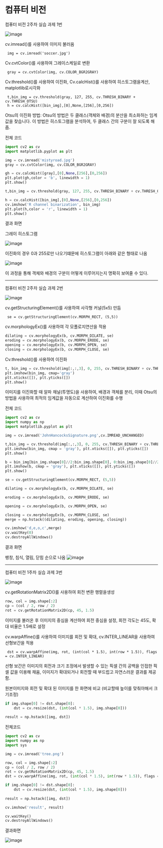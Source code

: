 # 컴퓨터 비전

컴퓨터 비전 2주차 실습 과제 1번


![image](https://github.com/user-attachments/assets/a05c3def-f463-439b-8880-0da0c9ef824a)


cv.imread()를 사용하여 이미지 불러옴

     img = cv.imread('soccer.jpg')

Cv.cvtColor()를 사용하여 그레이스케일로 변환

     gray = cv.cvtColor(img, cv.COLOR_BGR2GRAY) 


Cv.threshold()를 사용하여 이진화,  Cv.calcHist()를 사용하여 히스토그램을계산, matplotlib로시각화

     t,bin_img = cv.threshold(gray, 127, 255, cv.THRESH_BINARY + cv.THRESH_OTSU)
     h = cv.calcHist([bin_img],[0],None,[256],[0,256])


Otsu의 이진화 방법: Otsu의 방법은 두 클래스(객체와 배경)의 분산을 최소화하는 임계값을 찾습니다. 이 방법은 히스토그램을 분석하여, 두 클래스 간의 구분이 잘 되도록 해줌.



전체 코드
```python
import cv2 as cv
import matplotlib.pyplot as plt

img = cv.imread('mistyroad.jpg')
gray = cv.cvtColor(img, cv.COLOR_BGR2GRAY) 

gh = cv.calcHist([gray],[0],None,[256],[0,256])
plt.plot(gh,color = 'b', linewidth = 1)
plt.show()

t,bin_img = cv.threshold(gray, 127, 255, cv.THRESH_BINARY + cv.THRESH_OTSU)

h = cv.calcHist([bin_img],[0],None,[256],[0,256])
cv.imshow('R channel binarization', bin_img)
plt.plot(h,color = 'r', linewidth = 1)
plt.show()
```

결과 화면

그레이 히스토그램

![image](https://github.com/user-attachments/assets/913dc711-f561-4bf7-a29e-0b25664d8fa9)



이진화의 경우 0과 255로만 나오기떄문에 히스토그램이 아래와 같은 형태로 나옴

![image](https://github.com/user-attachments/assets/99e102a7-6680-47cf-ab07-080794a28920)


이 과정을 통해 객체와 배경의 구분이 어떻게 이루어지는지 명확히 보여줄 수 있다.

---

컴퓨터 비전 2주차 실습 과제 2번

![image](https://github.com/user-attachments/assets/ad205262-0358-4dbb-97dc-eb09d88fe0aa)


cv.getStructuringElement()를 사용하여 사각형 커널(5x5) 만듬

     se = cv.getStructuringElement(cv.MORPH_RECT, (5,5))

cv.morphologyEx()를 사용하여 각 모폴로지연산을 적용
```python
dilating = cv.morphologyEx(b, cv.MORPH_DILATE, se)
eroding = cv.morphologyEx(b, cv.MORPH_ERODE, se)
opening = cv.morphologyEx(b, cv.MORPH_OPEN, se)
closing = cv.morphologyEx(b, cv.MORPH_CLOSE, se)
```

Cv.threshold()를 사용하여 이진화

```python
t, bin_img = cv.threshold(img[:,:,3], 0, 255, cv.THRESH_BINARY + cv.THRESH_OTSU)
plt.imshow(bin_img, cmap='gray')
plt.xticks([]), plt.yticks([])
plt.show()
```

이미지를 이진화할 때 알파 채널(투명도)을 사용하여, 배경과 객체를 분리, 이때 Otsu의 방법을 사용하여 최적의 임계값을 자동으로 계산하여 이진화를 수행


전체 코드
```python
import cv2 as cv
import numpy as np
import matplotlib.pyplot as plt

img = cv.imread('JohnHancocksSignature.png',cv.IMREAD_UNCHANGED)

t,bin_img = cv.threshold(img[:,:,3], 0, 255, cv.THRESH_BINARY + cv.THRESH_OTSU)
plt.imshow(bin_img, cmap = 'gray'), plt.xticks([]), plt.yticks([])
plt.show()

b = bin_img[bin_img.shape[0]//2:bin_img.shape[0], 0:bin_img.shape[0]//2+1]
plt.imshow(b, cmap = 'gray'), plt.xticks([]), plt.yticks([])
plt.show()

se = cv.getStructuringElement(cv.MORPH_RECT, (5,5))

dilating = cv.morphologyEx(b, cv.MORPH_DILATE, se)

eroding = cv.morphologyEx(b, cv.MORPH_ERODE, se)

opening = cv.morphologyEx(b, cv.MORPH_OPEN, se)

closing = cv.morphologyEx(b, cv.MORPH_CLOSE, se)
merge = np.hstack((dilating, eroding, opening, closing))

cv.imshow('d,e,o,c',merge)
cv.waitKey(0)
cv.destroyAllWindows()
```

결과 화면

팽창, 침식, 열림, 닫힘 순으로 나옴
![image](https://github.com/user-attachments/assets/b5e9053f-36f6-4e2c-8770-568863bc67af)



---

컴퓨터 비전 1주차 실습 과제 3번

![image](https://github.com/user-attachments/assets/74e0a705-242d-4887-a3d3-0633f9785242)



cv.getRotationMatrix2D()를 사용하여 회전 변환 행렬을생성
```python
row, col = img.shape[:2]
cp = (col / 2, row / 2) 
rot = cv.getRotationMatrix2D(cp, 45, 1.5)
```
이미지를 불러온 후 이미지의 중심을 계산하여 회전 중심을 설정, 회전 각도는 45도, 확대 비율은 1.5배로 설정


cv.warpAffine()를 사용하여 이미지를 회전 및 확대, cv.INTER_LINEAR을 사용하여 선형보간을 적용

     dst = cv.warpAffine(img, rot, (int(col * 1.5), int(row * 1.5)), flags = cv.INTER_LINEAR)


선형 보간은 이미지의 회전과 크기 조정에서 발생할 수 있는 픽셀 간의 공백을 인접한 픽셀 값을 이용해 채움, 이미지가 확대되거나 회전할 때 부드럽고 자연스러운 결과를 제공함.


원본이미지와 회전 및 확대 된 이미지를 한 화면에 비교 (비교할때 높이를 맞춰야해서 크기조정)
```python
if img.shape[0] != dst.shape[0]:
    dst = cv.resize(dst, (int(col * 1.5), img.shape[0]))
  
result = np.hstack([img, dst])
```


전체코드
```python
import cv2 as cv
import numpy as np
import sys

img = cv.imread('tree.png')

row, col = img.shape[:2]
cp = (col / 2, row / 2) 
rot = cv.getRotationMatrix2D(cp, 45, 1.5) 
dst = cv.warpAffine(img, rot, (int(col * 1.5), int(row * 1.5)), flags = cv.INTER_LINEAR)

if img.shape[0] != dst.shape[0]:
    dst = cv.resize(dst, (int(col * 1.5), img.shape[0]))
  
result = np.hstack([img, dst])

cv.imshow('result', result)

cv.waitKey()
cv.destroyAllWindows()
```


결과화면

![image](https://github.com/user-attachments/assets/1050d58d-e539-4655-871f-e5fcd216c040)
